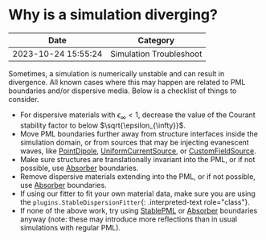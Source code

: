 # Why is a simulation diverging?

| Date       | Category    |
|------------|-------------|
| 2023-10-24 15:55:24 | Simulation Troubleshoot |


Sometimes, a simulation is numerically unstable and can result in
divergence. All known cases where this may happen are related to PML
boundaries and/or dispersive media. Below is a checklist of things to
consider.

-   For dispersive materials with $\epsilon_{\infty} < 1$, decrease the
    value of the Courant stability factor to below
    $\sqrt{\epsilon_{\infty}}$.
-   Move PML boundaries further away from structure interfaces inside
    the simulation domain, or from sources that may be injecting
    evanescent waves, like [PointDipole](https://docs.flexcompute.com/projects/tidy3d/en/latest/_autosummary/tidy3d.PointDipole.html#tidy3d.PointDipole), [UniformCurrentSource](https://docs.flexcompute.com/projects/tidy3d/en/latest/_autosummary/tidy3d.UniformCurrentSource.html#tidy3d.UniformCurrentSource), or [CustomFieldSource](https://docs.flexcompute.com/projects/tidy3d/en/latest/_autosummary/tidy3d.CustomFieldSource.html#tidy3d.CustomFieldSource).
-   Make sure structures are translationally invariant into the PML, or
    if not possible, use [Absorber](https://docs.flexcompute.com/projects/tidy3d/en/latest/_autosummary/tidy3d.Absorber.html#tidy3d.Absorber)
    boundaries.
-   Remove dispersive materials extending into the PML, or if not
    possible, use [Absorber](https://docs.flexcompute.com/projects/tidy3d/en/latest/_autosummary/tidy3d.Absorber.html#tidy3d.Absorber)
    boundaries.
-   If using our fitter to fit your own material data, make sure you are
    using the `plugins.StableDispersionFitter`{: .interpreted-text
    role="class"}.
-   If none of the above work, try using [StablePML](https://docs.flexcompute.com/projects/tidy3d/en/latest/_autosummary/tidy3d.StablePML.html#tidy3d.StablePML) or [Absorber](https://docs.flexcompute.com/projects/tidy3d/en/latest/_autosummary/tidy3d.Absorber.html#tidy3d.Absorber)
    boundaries anyway (note: these may introduce more reflections than
    in usual simulations with regular PML).

